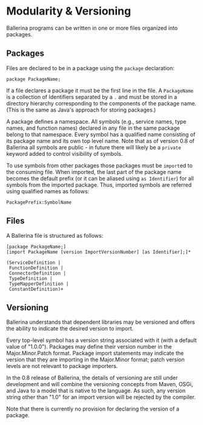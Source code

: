 # Modularity & Versioning

Ballerina programs can be written in one or more files organized into packages.

## Packages

Files are declared to be in a package using the `package` declaration:

``package PackageName;``

If a file declares a package it must be the first line in the file. A `PackageName` is a collection of Identifiers separated by a `.` and must be stored in a directory hierarchy corresponding to the components of the package name. (This is the same as Java's approach for storing packages.)

A package defines a namespace. All symbols (e.g., service names, type names, and function names) declared in any file in the same package belong to that namespace. Every symbol has a qualified name consisting of its package name and its own top level name. Note that as of version 0.8 of Ballerina all symbols are public - in future there will likely be a `private` keyword added to control visibility of symbols.

To use symbols from other packages those packages must be `import`ed to the consuming file. When imported, the last part of the package name becomes the default prefix (or it can be aliased using `as Identifier`) for all symbols from the imported package. Thus, imported symbols are referred using qualified names as follows:

```
PackagePrefix:SymbolName
```

## Files

A Ballerina file is structured as follows:
```
[package PackageName;]
[import PackageName [version ImportVersionNumber] [as Identifier];]*

(ServiceDefinition |
 FunctionDefinition |
 ConnectorDefinition |
 TypeDefinition |
 TypeMapperDefinition |
 ConstantDefinition)+
```

## Versioning

Ballerina understands that dependent libraries may be versioned and offers the ability to indicate the desired version to import.

Every top-level symbol has a version string associated with it (with a default value of "1.0.0"). Packages may define their version number in the Major.Minor.Patch format. Package import statements may indicate the version that they are importing in the Major.Minor format; patch version levels are not relevant to package importers.

In the 0.8 release of Ballerina, the details of versioning are still under development and will combine the versioning concepts from Maven, OSGi, and Java to a model that is native to the language. As such, any version string other than "1.0" for an import version will be rejected by the compiler.

Note that there is currently no provision for declaring the version of a package.
